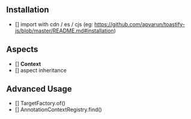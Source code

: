 ## Installation
- [] import with cdn / es / cjs (eg: https://github.com/apvarun/toastify-js/blob/master/README.md#installation)
## Aspects
- [] **Context**
- [] aspect inheritance

## Advanced Usage
- [] TargetFactory.of()
- [] AnnotationContextRegistry.find()